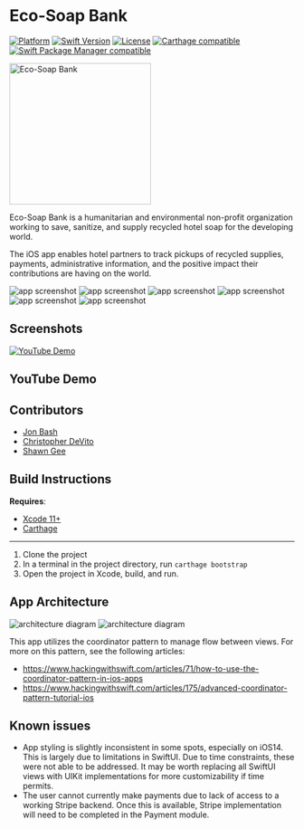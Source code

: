 # Eco-Soap Bank

[![Platform](https://img.shields.io/cocoapods/p/LFAlertController.svg?style=flat)](http://cocoapods.org/pods/LFAlertController) [![Swift Version][swift-image]][swift-url] [![License][license-image]][license-url] [![Carthage compatible](https://img.shields.io/badge/Carthage-compatible-4BC51D.svg?style=flat)](https://github.com/Carthage/Carthage) [![Swift Package Manager compatible](https://img.shields.io/badge/SPM-compatible-4BC51D.svg?style=flat)](https://github.com/apple/swift-package-manager)

<img src="./EcoSoapBank/App/Images.xcassets/esbLogo.imageset/esbLogo.png" alt="Eco-Soap Bank" width="250" />

Eco-Soap Bank is a humanitarian and environmental non-profit organization working to save, sanitize, and supply recycled hotel soap for the developing world.

The iOS app enables hotel partners to track pickups of recycled supplies, payments, administrative information, and the positive impact their contributions are having on the world.

<img src="./Assets/screenshot1.png" alt="app screenshot"/> <img src="./Assets/screenshot2.png" alt="app screenshot"/> <img src="./Assets/screenshot3.png" alt="app screenshot"/> <img src="./Assets/screenshot4.png" alt="app screenshot"/> <img src="./Assets/screenshot5.png" alt="app screenshot"/> <img src="./Assets/screenshot6.png" alt="app screenshot"/>

## Screenshots

[![YouTube Demo](YouTubeScreenshot.png)](https://youtu.be/B0UO93PjjzE)

## YouTube Demo

## Contributors

- [Jon Bash](http://www.github.com/jonbash)
- [Christopher DeVito](http://www.github.com/DeVitoC)
- [Shawn Gee](http://www.github.com/swift-student)

## Build Instructions

**Requires**:

- [Xcode 11+](https://developer.apple.com/xcode/)
- [Carthage](https://github.com/Carthage/Carthage)

---

1. Clone the project
2. In a terminal in the project directory, run `carthage bootstrap`
3. Open the project in Xcode, build, and run.


[swift-image]: https://img.shields.io/badge/swift-5.2-orange.svg
[swift-url]: https://swift.org/
[license-image]: https://img.shields.io/badge/License-MIT-blue.svg
[license-url]: LICENSE

## App Architecture

<img src="./Assets/ESB-App-architecture.png" alt="architecture diagram"/>
<img src="./Assets/ESB-Module-architecture.png" alt="architecture diagram"/>

This app utilizes the coordinator pattern to manage flow between views. For more on this pattern, see the following articles:

- https://www.hackingwithswift.com/articles/71/how-to-use-the-coordinator-pattern-in-ios-apps
- https://www.hackingwithswift.com/articles/175/advanced-coordinator-pattern-tutorial-ios

## Known issues

- App styling is slightly inconsistent in some spots, especially on iOS14. This is largely due to limitations in SwiftUI. Due to time constraints, these were not able to be addressed. It may be worth replacing all SwiftUI views with UIKit implementations for more customizability if time permits.
- The user cannot currently make payments due to lack of access to a working Stripe backend. Once this is available, Stripe implementation will need to be completed in the Payment module.
